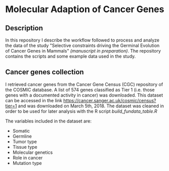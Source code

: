 # Molecular Adaption of Cancer Genes
## Description
In this repository I describe the workflow followed to process and analyze the data of the study "Selective constraints driving the Germinal Evolution of Cancer Genes in Mammals" *(manuscript in preparation)*.
The repository contains the scripts and some example data used in the study.

## Cancer genes collection
I retrieved cancer genes from the Cancer Gene Census (CGC) repository of the COSMIC database. A list of 574 genes classified as Tier 1 (i.e. those genes with a documented activity in cancer) was downloaded. This dataset can be accessed in the link https://cancer.sanger.ac.uk/cosmic/census?tier=1 and was downloaded on March 5th, 2018.
The dataset was cleaned in order to be used for later analysis with the R script *build_fundata_table.R* 

The variables included in the dataset are:
* Somatic
* Germline
* Tumor type
* Tissue type
* Molecular genetics
* Role in cancer
* Mutation type